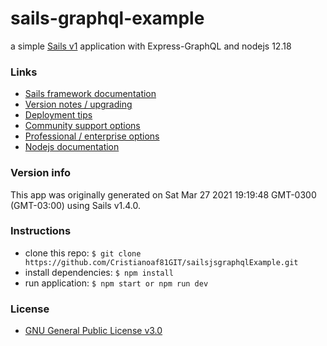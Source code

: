 # sails-graphql-example

a simple [Sails v1](https://sailsjs.com) application with Express-GraphQL and nodejs 12.18

### Links

+ [Sails framework documentation](https://sailsjs.com/get-started)
+ [Version notes / upgrading](https://sailsjs.com/documentation/upgrading)
+ [Deployment tips](https://sailsjs.com/documentation/concepts/deployment)
+ [Community support options](https://sailsjs.com/support)
+ [Professional / enterprise options](https://sailsjs.com/enterprise)
+ [Nodejs documentation](https://nodejs.org/docs/latest-v12.x/api/)


### Version info

This app was originally generated on Sat Mar 27 2021 19:19:48 GMT-0300 (GMT-03:00) using Sails v1.4.0.

### Instructions
 + clone this repo: ```$ git clone https://github.com/Cristianoaf81GIT/sailsjsgraphqlExample.git```
 + install dependencies: ```$ npm install```
 + run application: ```$ npm start or npm run dev```


### License
+ [GNU General Public License v3.0](https://choosealicense.com/licenses/gpl-3.0/)
<!-- Internally, Sails used [`sails-generate@2.0.1`](https://github.com/balderdashy/sails-generate/tree/v2.0.1/lib/core-generators/new). -->



<!--
Note:  Generators are usually run using the globally-installed `sails` CLI (command-line interface).  This CLI version is _environment-specific_ rather than app-specific, thus over time, as a project's dependencies are upgraded or the project is worked on by different developers on different computers using different versions of Node.js, the Sails dependency in its package.json file may differ from the globally-installed Sails CLI release it was originally generated with.  (Be sure to always check out the relevant [upgrading guides](https://sailsjs.com/upgrading) before upgrading the version of Sails used by your app.  If you're stuck, [get help here](https://sailsjs.com/support).)
-->

